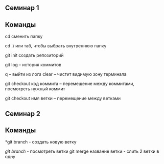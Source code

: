## Семинар 1
##  Команды
cd сменить папку

cd .\ или таб, чтобы выбрать 
внутреннюю папку

git init создать репозиторий

git log – история коммитов

q – выйти из лога
clear – чистит видимую зону терминала

git checkout код коммита – перемещение между коммитами, посмотреть нужный коммит

git checkout имя ветки – перемещение между ветками 

## Семинар 2
## Команды
*git branch <branch name> - создать новую ветку

*git branch* - посмотреть ветки
git merge название ветки - слить 2 ветки в одну

